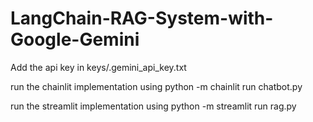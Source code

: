 # LangChain-RAG-System-with-Google-Gemini


Add the api key in keys/.gemini_api_key.txt

run the chainlit implementation using python -m chainlit run chatbot.py

run the streamlit implementation using python -m streamlit run rag.py
